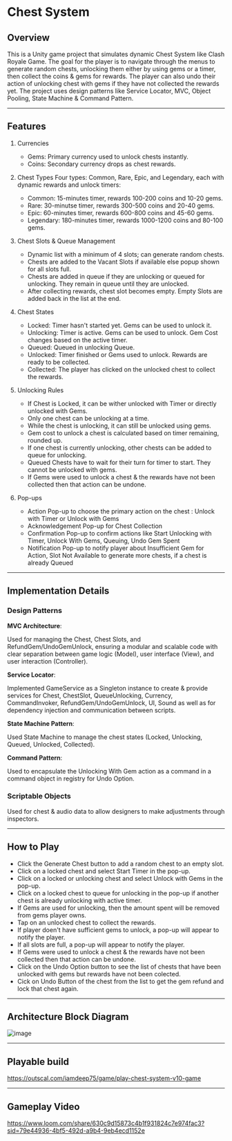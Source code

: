 # Chest System

## Overview

This is a Unity game project that simulates dynamic Chest System like Clash Royale Game. 
The goal for the player is to navigate through the menus to generate random chests, unlocking them either by using gems or a timer, then collect the coins & gems for rewards. The player can also undo their action of unlocking chest with gems if they have not collected the rewards yet. The project uses design patterns like Service Locator, MVC, Object Pooling, State Machine & Command Pattern.

---

## Features

1. Currencies
    - Gems: Primary currency used to unlock chests instantly.
    - Coins: Secondary currency drops as chest rewards.

3. Chest Types
    Four types: Common, Rare, Epic, and Legendary, each with dynamic rewards and unlock timers:
    - Common: 15-minutes timer, rewards 100-200 coins and 10-20 gems.
    - Rare: 30-minutse timer, rewards 300-500 coins and 20-40 gems.
    - Epic: 60-minutes timer, rewards 600-800 coins and 45-60 gems.
    - Legendary: 180-minutes timer, rewards 1000-1200 coins and 80-100 gems.

4. Chest Slots & Queue Management
    - Dynamic list with a minimum of 4 slots; can generate random chests.
    - Chests are added to the Vacant Slots if available else popup shown for all slots full.
    - Chests are added in queue if they are unlocking or queued for unlocking. They remain in queue until they are unlocked.
    - After collecting rewards, chest slot becomes empty. Empty Slots are added back in the list at the end.

5. Chest States
    - Locked: Timer hasn't started yet. Gems can be used to unlock it.
    - Unlocking: Timer is active. Gems can be used to unlock. Gem Cost changes based on the active timer.
    - Queued: Queued in unlocking Queue.
    - Unlocked: Timer finished or Gems used to unlock. Rewards are ready to be collected.
    - Collected: The player has clicked on the unlocked chest to collect the rewards.

6. Unlocking Rules
   - If Chest is Locked, it can be wither unlocked with Timer or directly unlocked with Gems.
   - Only one chest can be unlocking at a time.
   - While the chest is unlocking, it can still be unlocked using gems.
   - Gem cost to unlock a chest is calculated based on timer remaining, rounded up.
   - If one chest is currently unlocking, other chests can be added to queue for unlocking.
   - Queued Chests have to wait for their turn for timer to start. They cannot be unlocked with gems.
   - If Gems were used to unlock a chest & the rewards have not been collected then that action can be undone.

7. Pop-ups
   - Action Pop-up to choose the primary action on the chest : Unlock with Timer or Unlock with Gems
   - Acknowledgement Pop-up for Chest Collection
   - Confirmation Pop-up to confirm actions like Start Unlocking with Timer, Unlock With Gems, Queuing, Undo Gem Spent
   - Notification Pop-up to notify player about Insufficient Gem for Action, Slot Not Available to generate more chests, if a chest is already Queued
     
---

## Implementation Details

### Design Patterns

**MVC Architecture**:

Used for managing the Chest, Chest Slots, and RefundGem/UndoGemUnlock, ensuring a modular and scalable code with clear separation between game logic (Model), user interface (View), and user interaction (Controller).

**Service Locator**:

Implemented GameService as a Singleton instance to create & provide services for Chest, ChestSlot, QueueUnlocking, Currency, CommandInvoker, RefundGem/UndoGemUnlock, UI, Sound as well as for dependency injection and communication between scripts.

**State Machine Pattern**:

Used State Machine to manage the chest states (Locked, Unlocking, Queued, Unlocked, Collected).

**Command Pattern**:

Used to encapsulate the Unlocking With Gem action as a command in a command object in registry for Undo Option.

### Scriptable Objects

Used for chest & audio data to allow designers to make adjustments through inspectors.


---

## How to Play

- Click the Generate Chest button to add a random chest to an empty slot.
- Click on a locked chest and select Start Timer in the pop-up.
- Click on a locked or unlocking chest and select Unlock with Gems in the pop-up.
- Click on a locked chest to queue for unlocking in the pop-up if another chest is already unlocking with active timer.
- If Gems are used for unlocking, then the amount spent will be removed from gems player owns.
- Tap on an unlocked chest to collect the rewards.
- If player doen't have sufficient gems to unlock, a pop-up will appear to notify the player.
- If all slots are full, a pop-up will appear to notify the player.
- If Gems were used to unlock a chest & the rewards have not been collected then that action can be undone.
- Click on the Undo Option button to see the list of chests that have been unlocked with gems but rewards have not been colected.
- Cick on Undo Button of the chest from the list to get the gem refund and lock that chest again.
  
---

## Architecture Block Diagram

![image](https://github.com/user-attachments/assets/3bf05746-6f22-4bbc-bf32-5b4c83421430)

---

## Playable build

https://outscal.com/iamdeep75/game/play-chest-system-v10-game

---

## Gameplay Video

https://www.loom.com/share/630c9d15873c4b1f931824c7e974fac3?sid=79e44936-4bf5-492d-a9b4-9eb4ecd1152e

